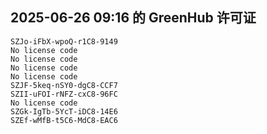 ## 2025-06-26 09:16 的 GreenHub 许可证
```
SZJo-iFbX-wpoQ-r1C8-9149
No license code
No license code
No license code
No license code
SZJF-5keq-nSY0-dgC8-CCF7
SZII-uFOI-rNFZ-cxC8-96FC
No license code
SZGk-IgTb-5YcT-iDC8-14E6
SZEf-wMfB-t5C6-MdC8-EAC6
```
